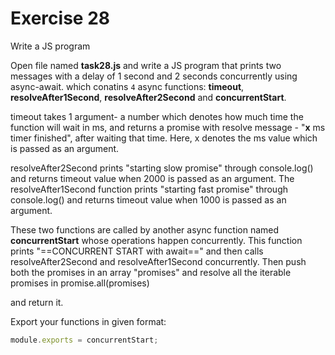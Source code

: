 # Exercise 28

Write a JS program 

Open file named **task28.js** and write a JS program that prints two messages with a delay of 1 second and 2 seconds
 concurrently using async-await. which conatins `4` async functions: 
 **timeout**, **resolveAfter1Second**, **resolveAfter2Second** and **concurrentStart**.

timeout takes 1 argument- a number which denotes how much time the function will wait in ms,
 and returns a promise with resolve message - "**x** ms timer finished",
  after waiting that time. Here, x denotes the ms value which is passed as an argument.

resolveAfter2Second prints "starting slow promise" through console.log() and returns timeout value when 2000 is passed 
as an argument. The resolveAfter1Second function prints "starting fast promise" through console.log() and returns timeout value when 1000 is passed as an argument.

These two functions are called by another async function named **concurrentStart** whose operations happen concurrently. 
This function prints "==CONCURRENT START with await==" and then calls resolveAfter2Second and resolveAfter1Second 
concurrently.
Then push both the promises in an array "promises" and resolve all the iterable promises in promise.all(promises)

 and return it.

Export your functions in given format:

```js
module.exports = concurrentStart;
```
